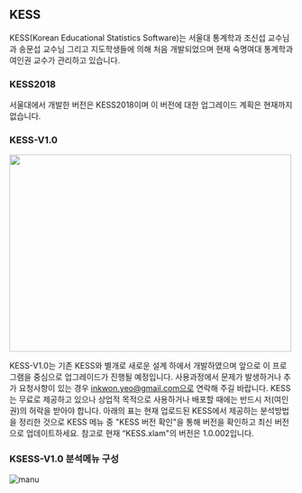 ## KESS
KESS(Korean Educational Statistics Software)는 서울대 통계학과 조신섭 교수님과 송문섭 교수님 그리고 지도학생들에 의해 처음 개발되었으며 현재 숙명여대 통계학과 여인권 교수가 관리하고 있습니다.

### KESS2018
서울대에서 개발한 버전은 KESS2018이며 이 버전에 대한 업그레이드 계획은 현재까지 없습니다.

### KESS-V1.0
<img src="https://user-images.githubusercontent.com/27664894/167245572-005827a4-85db-4109-a5d3-0a159f59f51a.jpg" width=500 height=350>

KESS-V1.0는 기존 KESS와 별개로 새로운 설계 하에서 개발하였으며 앞으로 이 프로그램을 중심으로 업그레이드가 진행될 예정입니다.
사용과정에서 문제가 발생하거나 추가 요청사항이 있는 경우 inkwon.yeo@gmail.com으로 연락해 주길 바랍니다.
KESS는 무료로 제공하고 있으나 상업적 목적으로 사용하거나 배포할 때에는 반드시 저(여인권)의 허락을 받아야 합니다.
아래의 표는 현재 업로드된 KESS에서 제공하는 분석방법을 정리한 것으로 KESS 메뉴 중 "KESS 버전 확인"을 통해 버전을 확인하고 최신 버전으로 업데이트하세요. 참고로 현재 “KESS.xlam"의 버전은 1.0.002입니다.

### KSESS-V1.0 분석메뉴 구성
![manu](https://user-images.githubusercontent.com/27664894/215471259-c118c908-cdc6-476a-a793-f3297c9b2f6d.png)
